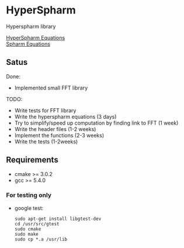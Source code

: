 # HyperSpharm
Hyperspharm library

[HyperSpharm Equations](https://www.ncbi.nlm.nih.gov/pmc/articles/PMC4033314/)   
[Spharm Equations](https://arxiv.org/pdf/1202.6522.pdf)

## Satus

Done:
  - Implemented small FFT library

TODO:
  - Write tests for FFT library
  - Write the hyperspharm equations (3 days)
  - Try to simplify/speed up computation by finding link to FFT (1 week)
  - Write the header files (1-2 weeks)
  - Implement the functions (2-3 weeks)
  - Write the tests (1-2weeks)

## Requirements
  - cmake >= 3.0.2
  - gcc >= 5.4.0

### For testing only
  - google test: 
    ```
    sudo apt-get install libgtest-dev
    cd /usr/src/gtest
    sudo cmake
    sudo make
    sudo cp *.a /usr/lib
    ```
